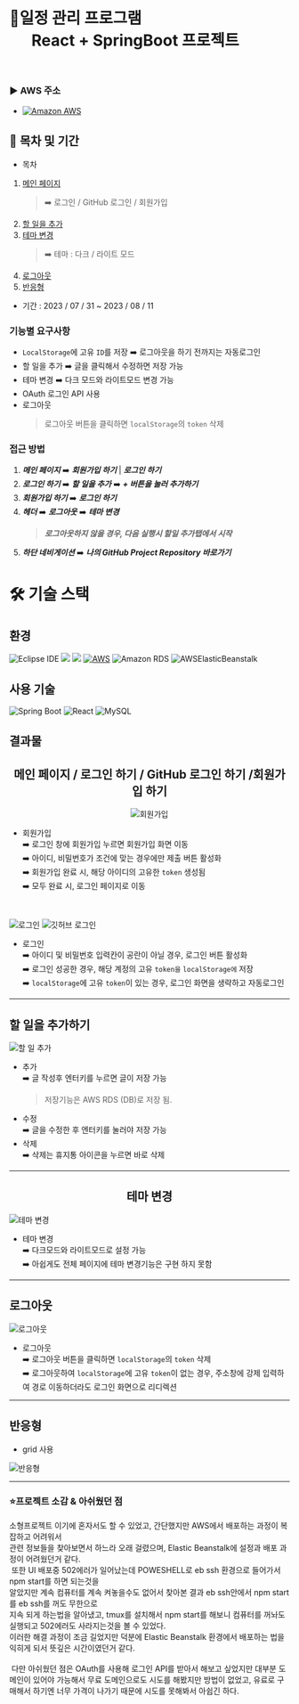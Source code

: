 # **📢일정 관리 프로그램 <br> &nbsp;&nbsp;&nbsp;&nbsp;&nbsp; React + SpringBoot 프로젝트**

### **&nbsp;&nbsp;<p>▶ AWS 주소</p>**
- <a href="http://prod-todo-ui-service.ap-northeast-2.elasticbeanstalk.com/">![Amazon AWS](https://img.shields.io/badge/Amazon_AWS-232F3E?style=for-the-badge&logo=amazon-aws&logoColor=white)</a>

## 📆 목차 및 기간

- 목차

1. <a href="#a1">메인 페이지</a> <br>
   > ➡️ 로그인 / GitHub 로그인 / 회원가입
2. <a href="#a2">할 일을 추가</a>
3. <a href="#a3">테마 변경</a>
   > ➡️ 테마 : 다크 / 라이트 모드
4. <a href="#a4">로그아웃</a>
5. <a href="#a5">반응형</a>

- 기간 : 2023 / 07 / 31 ~ 2023 / 08 / 11

### 기능별 요구사항

- `LocalStorage`에 고유 `ID`를 저장 ➡️ 로그아웃을 하기 전까지는 자동로그인
- 할 일을 추가 ➡️ 글을 클릭해서 수정하면 저장 가능
- 테마 변경 ➡️ 다크 모드와 라이트모드 변경 가능
- OAuth 로그인 API 사용
- 로그아웃
  > 로그아웃 버튼을 클릭하면 `localStorage`의 `token` 삭제

### 접근 방법

1. **_메인 페이지_** ➡️ **_회원가입 하기_** | **_로그인 하기_**
2. **_로그인 하기_** ➡️ **_할 일을 추가_** ➡️ **_+ 버튼을 눌러 추가하기_**
3. **_회원가입 하기_** ➡️ **_로그인 하기_**
4. **_헤더_** ➡️ **_로그아웃_** ➡️ **_테마 변경_**
   > **_로그아웃하지 않을 경우, 다음 실행시 할일 추가탭에서 시작_**
5. **_하단 네비게이션_** ➡️ **_나의 GitHub Project Repository 바로가기_**

# 🛠 기술 스택

## 환경

![Eclipse IDE](https://img.shields.io/badge/Eclipse_IDE-2C2255?style=for-the-badge&logo=eclipse-ide&logoColor=white)
<img src="https://img.shields.io/badge/visualstudiocode-007ACC?style=for-the-badge&logo=visualstudiocode&logoColor=white"> <img src="https://img.shields.io/badge/github-181717?style=for-the-badge&logo=github&logoColor=white">
[![AWS](https://img.shields.io/badge/AWS-232F3E?style=for-the-badge&logo=amazon%20aws&logoColor=white)](https://aws.amazon.com/)
![Amazon RDS](https://img.shields.io/badge/Amazon_RDS-232F3E?style=for-the-badge&logo=amazon-rds&logoColor=white)
![AWSElasticBeanstalk](https://img.shields.io/badge/AWSElasticBeanstalk-232F3E?style=for-the-badge&logo=amazon-elastic-beanstalk&logoColor=white)

## 사용 기술

![Spring Boot](https://img.shields.io/badge/Spring_Boot-6DB33F?style=for-the-badge&logo=spring-boot&logoColor=white)
![React](https://img.shields.io/badge/React-61DAFB?style=for-the-badge&logo=react&logoColor=black)
![MySQL](https://img.shields.io/badge/MySQL-4479A1?style=for-the-badge&logo=mysql&logoColor=white)

## 결과물

<div align="center">

## <h2 id="a1">메인 페이지 / 로그인 하기 / GitHub 로그인 하기 /회원가입 하기</h2>

</div>

<div align="center">

![회원가입](https://user-images.githubusercontent.com/130538673/260356764-d9b3b4ed-c8e0-421c-9655-18ed20aa60bc.gif)

</div>

 - 회원가입
  <br>➡️ 로그인 창에 회원가입 누르면 회원가입 화면 이동
  <br>➡️ 아이디, 비밀번호가 조건에 맞는 경우에만 제출 버튼 활성화
  <br>➡️ 회원가입 완료 시, 해당 아이디의 고유한 `token` 생성됨
  <br>➡️ 모두 완료 시, 로그인 페이지로 이동

<br>

<div align="center">



</div>

![로그인](https://user-images.githubusercontent.com/130538673/260356969-b43f573e-5097-48ea-bd36-afd62bc3a8dd.gif)
![깃허브 로그인](https://github.com/byeongseokim/Fullstack-Project/assets/130538673/c876804d-498c-4b08-99ca-cdc8c91799b8)

- 로그인
  <br>➡️ 아이디 및 비밀번호 입력칸이 공란이 아닐 경우, 로그인 버튼 활성화
  <br>➡️ 로그인 성공한 경우, 해당 계정의 고유 `token을` `localStorage에` 저장
  <br>➡️ `localStorage`에 고유 `token`이 있는 경우, 로그인 화면을 생략하고 자동로그인
  
---

## <h2 id="a2">할 일을 추가하기</h2>

</div>

<div align="center">



</div>

![할 일 추가](https://user-images.githubusercontent.com/130538673/260361935-8d1c2b47-20bb-4b7c-9854-77cb8453b65c.gif)

- 추가
  <br>➡️ 글 작성후 엔터키를 누르면 글이 저장 가능
     > 저장기능은 AWS RDS (DB)로 저장 됨.
- 수정
  <br> ➡️ 글을 수정한 후 엔터키를 눌러야 저장 가능
- 삭제
  <br>➡️ 삭제는 휴지통 아이콘을 누르면 바로 삭제
---

<div align="center">
  
## <h2 id="a3">테마 변경</h2>


</div>

![테마 변경](https://github.com/byeongseokim/Fullstack-Project/assets/130538673/ee4f9371-6e10-4664-b289-9bc851938fc9)

<div align="center">


</div>

- 테마 변경
  <br>➡️ 다크모드와 라이트모드로 설정 가능
  <br>➡️ 아쉽게도 전체 페이지에 테마 변경기능은 구현 하지 못함
  
---

## <h2 id="a4">로그아웃</h2>


</div>

![로그아웃](https://github.com/byeongseokim/Fullstack-Project/assets/130538673/b0ba05c6-7b98-4f5c-8e5b-1bda4f865e22)

<div align="center">


</div>

- 로그아웃
  <br>➡️ 로그아웃 버튼을 클릭하면 `localStorage`의 `token` 삭제
  <br>➡️ 로그아웃하여 `localStorage`에 고유 `token`이 없는 경우, 주소창에 강제 입력하여 경로 이동하더라도 로그인 화면으로 리디렉션
  
---

## <h2 id="a5">반응형</h2> 
- grid 사용

</div>

![반응형](https://github.com/byeongseokim/Fullstack-Project/assets/130538673/4abc344d-ce07-49e0-a535-c8f4188a22db)

---

### ⭐프로젝트 소감 & 아쉬웠던 점

소형프로젝트 이기에 혼자서도 할 수 있었고, 간단했지만 AWS에서 배포하는 과정이 복잡하고 어려워서<br> 관련 정보들을 찾아보면서 하느라 오래 걸렸으며, Elastic Beanstalk에 설정과 배포 과정이 어려웠던거 같다.<br>
&nbsp;또한 UI 배포중 502에러가 일어났는데 POWESHELL로 eb ssh 환경으로 들어가서 npm start를 하면 되는것을<br> 알았지만 계속 컴퓨터를 계속 켜놓을수도 없어서 찾아본 결과 eb ssh안에서 npm start를 eb ssh를 꺼도 무한으로<br> 지속 되게 하는법을 알아냈고, tmux를 설치해서 npm start를 해보니 컴퓨터를 꺼놔도 실행되고 502에러도 사라지는것을 볼 수 있었다.<br>
이러한 해결 과정이 조금 길었지만 덕분에 Elastic Beanstalk 환경에서 배포하는 법을 익히게 되서 뜻깊은 시간이였던거 같다.<br>
<br>
&nbsp;다만 아쉬웠던 점은 OAuth를 사용해 로그인 API를 받아서 해보고 싶었지만 대부분 도메인이 있어야 가능해서 무료 도메인으로도 시도를 해봤지만 방법이 없었고,
유료로 구매해서 하기엔 너무 가격이 나가기 때문에 시도를 못해봐서 아쉽긴 하다.
